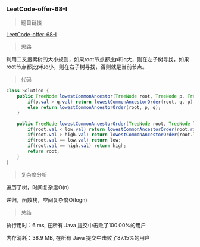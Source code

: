 ### LeetCode-offer-68-I

> 题目链接

[LeetCode-offer-68-I](https://leetcode-cn.com/problems/er-cha-sou-suo-shu-de-zui-jin-gong-gong-zu-xian-lcof/)

> 思路

利用二叉搜索树的大小规则，如果root节点都比p和q大，则在左子树寻找，如果root节点都比p和q小，则在右子树寻找，否则就是当前节点。

> 代码

```java
class Solution {
    public TreeNode lowestCommonAncestor(TreeNode root, TreeNode p, TreeNode q) {
        if(p.val > q.val) return lowestCommonAncestorOrder(root, q, p);
        else return lowestCommonAncestorOrder(root, p, q);
    }

    public TreeNode lowestCommonAncestorOrder(TreeNode root, TreeNode low, TreeNode high) {
        if(root.val < low.val) return lowestCommonAncestorOrder(root.right, low, high);
        if(root.val > high.val) return lowestCommonAncestorOrder(root.left, low, high);
        if(root.val == low.val) return low;
        if(root.val == high.val) return high;
        return root;
    }
}
```

> 复杂度分析

遍历了树，时间复杂度O(n)

递归，函数栈，空间复杂度O(logn)

> 总结

执行用时：6 ms, 在所有 Java 提交中击败了100.00%的用户

内存消耗：38.9 MB, 在所有 Java 提交中击败了87.15%的用户
